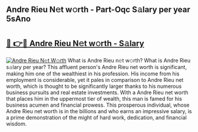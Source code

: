 ## Andre Rieu N𝚎t w𝚘rth - Part-Oqc S𝚊lary per year 5sAno

# <h2><a href="http://gc2n4y.nevu.top/?p=Andre+Rieu">🔗 👉🔴 Andre Rieu N𝚎t w𝚘rth - S𝚊lary</a></h2>

[![Andre Rieu N𝚎t W𝚘rth](https://i.imgur.com/Oavwk0R.jpeg)](http://gc2n4y.nevu.top/?p=Andre+Rieu)
What is Andre Rieu n𝚎t w𝚘rth? What is Andre Rieu s𝚊lary per year?
This affluent person's Andre Rieu net worth is significant, making him one of the wealthiest in his profession. His income from his employment is considerable, yet it pales in comparison to Andre Rieu net worth, which is thought to be significantly larger thanks to his numerous business pursuits and real estate investments. With a Andre Rieu net worth that places him in the uppermost tier of wealth, this man is famed for his business acumen and financial prowess. This prosperous individual, whose Andre Rieu net worth is in the billions and who earns an impressive salary, is a prime demonstration of the might of hard work, dedication, and financial wisdom.
